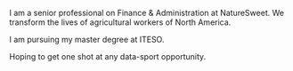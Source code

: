 I am a senior professional on Finance & Administration at NatureSweet. We transform the lives of agricultural workers of North America.

I am pursuing my master degree at ITESO. 

Hoping to get one shot at any data-sport opportunity. 
